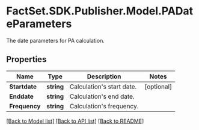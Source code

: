 # FactSet.SDK.Publisher.Model.PADateParameters
The date parameters for PA calculation.

## Properties

Name | Type | Description | Notes
------------ | ------------- | ------------- | -------------
**Startdate** | **string** | Calculation&#39;s start date. | [optional] 
**Enddate** | **string** | Calculation&#39;s end date. | 
**Frequency** | **string** | Calculation&#39;s frequency. | 

[[Back to Model list]](../README.md#documentation-for-models) [[Back to API list]](../README.md#documentation-for-api-endpoints) [[Back to README]](../README.md)

